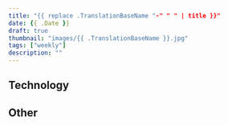 ```yaml
---
title: "{{ replace .TranslationBaseName "-" " " | title }}"
date: {{ .Date }}
draft: true
thumbnail: "images/{{ .TranslationBaseName }}.jpg"
tags: ["weekly"]
description: ""
---
```


## Technology

## Other

